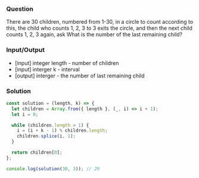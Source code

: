 ### Question

There are 30 children, numbered from 1-30, in a circle to count according to this, the child who counts 1, 2, 3 to 3 exits the circle, and then the next child counts 1, 2, 3 again, ask What is the number of the last remaining child?

### Input/Output

- [input] integer length - number of children
- [input] interger k - interval
- [output] interger - the number of last remaining child

### Solution

```js
const solution = (length, k) => {
  let children = Array.from({ length }, (_, i) => i + 1);
  let i = 0;

  while (children.length > 1) {
    i = (i + k - 1) % children.length;
    children.splice(i, 1);
  }

  return children[0];
};

console.log(solution(30, 3)); // 29
```

